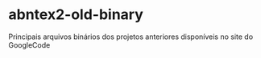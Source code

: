 # abntex2-old-binary
Principais arquivos binários dos projetos anteriores disponíveis no site do GoogleCode
